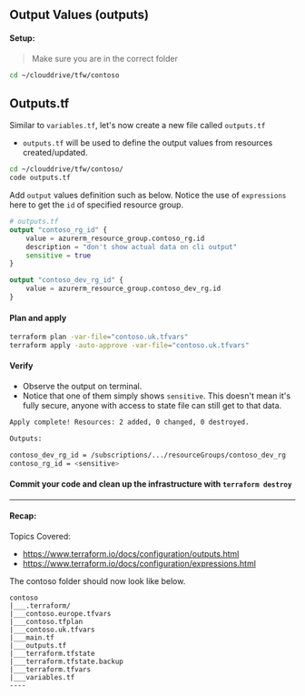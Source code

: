## Output Values (outputs)

#### Setup:
> Make sure you are in the correct folder

```bash
cd ~/clouddrive/tfw/contoso
```

## Outputs.tf

Similar to `variables.tf`, let's now create a new file called `outputs.tf`

* `outputs.tf` will be used to define the output values from resources created/updated.

```bash
cd ~/clouddrive/tfw/contoso/
code outputs.tf
```
Add `output` values definition such as below. Notice the use of `expressions` here to get the `id` of specified resource group.

```terraform
# outputs.tf
output "contoso_rg_id" {
    value = azurerm_resource_group.contoso_rg.id
    description = "don't show actual data on cli output"
    sensitive = true
}

output "contoso_dev_rg_id" {    
    value = azurerm_resource_group.contoso_dev_rg.id
}
```

#### Plan and apply

```bash
terraform plan -var-file="contoso.uk.tfvars"
terraform apply -auto-approve -var-file="contoso.uk.tfvars"
```

#### Verify

* Observe the output on terminal.
* Notice that one of them simply shows `sensitive`. This doesn't mean it's fully secure, anyone with access to state file can still get to that data.

```bash
Apply complete! Resources: 2 added, 0 changed, 0 destroyed.

Outputs:

contoso_dev_rg_id = /subscriptions/.../resourceGroups/contoso_dev_rg
contoso_rg_id = <sensitive>
```

#### Commit your code and clean up the infrastructure with `terraform destroy`

----

#### Recap:

Topics Covered: 
* https://www.terraform.io/docs/configuration/outputs.html
* https://www.terraform.io/docs/configuration/expressions.html

The contoso folder should now look like below.

```
contoso
|___.terraform/ 
|___contoso.europe.tfvars
|___contoso.tfplan
|___contoso.uk.tfvars
|___main.tf
|___outputs.tf
|___terraform.tfstate
|___terraform.tfstate.backup
|___terraform.tfvars
|___variables.tf
----